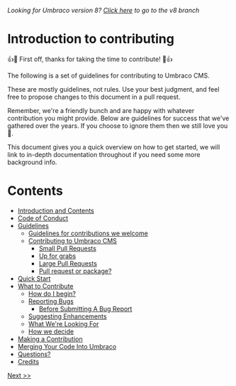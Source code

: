 _Looking for Umbraco version 8? [Click here](https://github.com/umbraco/Umbraco-CMS/blob/temp8/docs/CONTRIBUTING.md) to go to the v8 branch_


# Introduction to contributing

👍🎉 First off, thanks for taking the time to contribute! 🎉👍

The following is a set of guidelines for contributing to Umbraco CMS.

These are mostly guidelines, not rules. Use your best judgment, and feel free to propose changes to this document in a pull request.

Remember, we're a friendly bunch and are happy with whatever contribution you might provide. Below are guidelines for success that we've gathered over the years. If you choose to ignore them then we still love you 💖.

This document gives you a quick overview on how to get started, we will link to in-depth documentation throughout if you need some more background info.

# Contents

* [Introduction and Contents](1_CONTENTS.md)
* [Code of Conduct](2_CODE_CONDUCT.md)
* [Guidelines](3_GUIDELINES.md)
  * [Guidelines for contributions we welcome](3_GUIDELINES.md#guidelines-for-contributions-we-welcome)
  * [Contributing to Umbraco CMS](3_GUIDELINES.md#contributing-to-umbraco-cms)
    * [Small Pull Requests](3_GUIDELINES.md#small-pull-requests)
    * [Up for grabs ](3_GUIDELINES.md#up-for-grabs)
    * [Large Pull Requests](3_GUIDELINES.md#large-pull-requests)
    * [Pull request or package?](3_GUIDELINES.md#pull-request-or-package)
* [Quick Start](4_QUICK_START.md)
* [What to Contribute](5_CONTRIBUTING.md)
  * [How do I begin?](5_CONTRIBUTING.md)
  * [Reporting Bugs](5_CONTRIBUTING.md#pull-request-or-package)
    * [Before Submitting A Bug Report](5_CONTRIBUTING.md#pull-request-or-package)
  * [Suggesting Enhancements](5_CONTRIBUTING.md#Suggesting-Enhancements)
  * [What We're Looking For](5_CONTRIBUTING.md#What-We're-Looking-For)
  * [How we decide](5_CONTRIBUTING.md#how-we-decide)
* [Making a Contribution](6_CONTRIBUTION.md)  
* [Merging Your Code Into Umbraco](7_PULL_REQUESTS.md)
* [Questions?](8_QUESTIONS.md)
* [Credits](9_CREDITS.md)

[ Next >>](2_CODE_CONDUCT.md)

